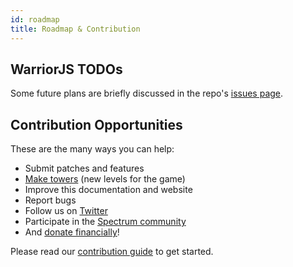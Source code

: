 ```yaml
---
id: roadmap
title: Roadmap & Contribution
---
```


## WarriorJS TODOs

Some future plans are briefly discussed in the repo's
[issues page](https://github.com/olistic/warriorjs/issues).

## Contribution Opportunities

These are the many ways you can help:

* Submit patches and features
* [Make towers](maker-overview.md) (new levels for the game)
* Improve this documentation and website
* Report bugs
* Follow us on [Twitter](https://twitter.com/warrior_js)
* Participate in the [Spectrum community](https://spectrum.chat/warriorjs)
* And [donate financially](https://opencollective.com/warriorjs)!

Please read our
[contribution guide](https://github.com/olistic/warriorjs/blob/master/CONTRIBUTING.md)
to get started.
